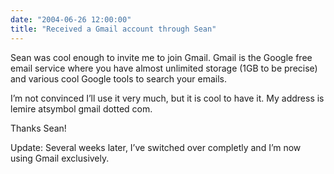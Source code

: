 ```yaml
---
date: "2004-06-26 12:00:00"
title: "Received a Gmail account through Sean"
---
```




Sean was cool enough to invite me to join Gmail. Gmail is the Google free email service where you have almost unlimited storage (1GB to be precise) and various cool Google tools to search your emails.

I&rsquo;m not convinced I&rsquo;ll use it very much, but it is cool to have it. My address is lemire atsymbol gmail dotted com.

Thanks Sean!

Update: Several weeks later, I&rsquo;ve switched over completly and I&rsquo;m now using Gmail exclusively.

